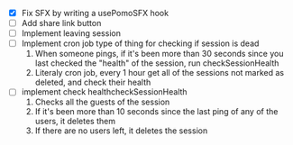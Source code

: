 - [x] Fix SFX by writing a usePomoSFX hook
- [ ] Add share link button
- [ ] Implement leaving session
- [ ] Implement cron job type of thing for checking if session is dead
  1. When someone pings, if it's been more than 30 seconds since you last checked the "health" of the session, run checkSessionHealth
  2. Literaly cron job, every 1 hour get all of the sessions not marked as deleted, and check their health
- [ ] implement check healthcheckSessionHealth
  1. Checks all the guests of the session
  2. If it's been more than 10 seconds since the last ping of any of the users, it deletes them
  3. If there are no users left, it deletes the session
